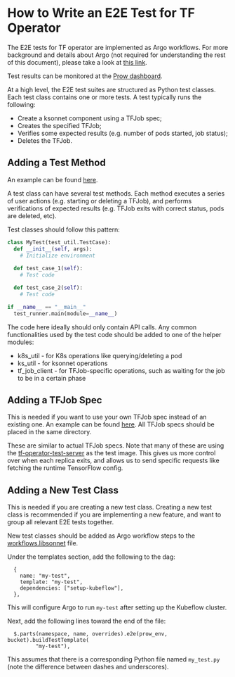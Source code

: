# How to Write an E2E Test for TF Operator

The E2E tests for TF operator are implemented as Argo workflows. For more background and details
about Argo (not required for understanding the rest of this document), please take a look at
[this link](https://github.com/kubeflow/testing/blob/master/README.md).

Test results can be monitored at the [Prow dashboard](https://prow.k8s.io/?repo=kubeflow%2Ftf-operator).

At a high level, the E2E test suites are structured as Python test classes. Each test class contains
one or more tests. A test typically runs the following:
* Create a ksonnet component using a TFJob spec;
* Creates the specified TFJob;
* Verifies some expected results (e.g. number of pods started, job status);
* Deletes the TFJob.


## Adding a Test Method

An example can be found [here](https://github.com/kubeflow/tf-operator/tree/master/py/simple_tfjob_tests.py).

A test class can have several test methods. Each method executes a series of user actions (e.g.
starting or deleting a TFJob), and performs verifications of expected results (e.g. TFJob exits with
correct status, pods are deleted, etc).

Test classes should follow this pattern:
```python
class MyTest(test_util.TestCase):
  def __init__(self, args):
    # Initialize environment
 
  def test_case_1(self):
    # Test code

  def test_case_2(self):
    # Test code

if __name__ == "__main__"
  test_runner.main(module=__name__)
```

The code here ideally should only contain API calls. Any common functionalities used by the test code should
be added to one of the helper modules:
* k8s_util - for K8s operations like querying/deleting a pod
* ks_util - for ksonnet operations
* tf_job_client - for TFJob-specific operations, such as waiting for the job to be in a certain phase

## Adding a TFJob Spec

This is needed if you want to use your own TFJob spec instead of an existing one. An example can be found
[here](https://github.com/kubeflow/tf-operator/tree/master/test/workflows/components/simple_tfjob_v1alpha2.jsonnet).
All TFJob specs should be placed in the same directory.

These are similar to actual TFJob specs. Note that many of these are using the 
[tf-operator-test-server](https://github.com/kubeflow/tf-operator/tree/master/test/test-server) as the test image.
This gives us more control over when each replica exits, and allows us to send specific requests like fetching the
runtime TensorFlow config.

## Adding a New Test Class

This is needed if you are creating a new test class. Creating a new test class is recommended if you are implementing
a new feature, and want to group all relevant E2E tests together.

New test classes should be added as Argo workflow steps to the
[workflows.libsonnet](https://github.com/kubeflow/tf-operator/blob/master/test/workflows/components/workflows.libsonnet) file.

Under the templates section, add the following to the dag:
```
  {
    name: "my-test",
    template: "my-test",
    dependencies: ["setup-kubeflow"],
  },
```
This will configure Argo to run `my-test` after setting up the Kubeflow cluster.

Next, add the following lines toward the end of the file:
```
  $.parts(namespace, name, overrides).e2e(prow_env, bucket).buildTestTemplate(
         "my-test"),
```
This assumes that there is a corresponding Python file named `my_test.py` (note the difference between dashes and
underscores).

